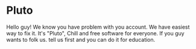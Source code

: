 # Pluto

  Hello guy! We know you have problem with you account. We have easiest way to fix it.
  It's "Pluto", Chill and free software for everyone. If you guy wants to folk us.
  tell us first and you can do it for education.
